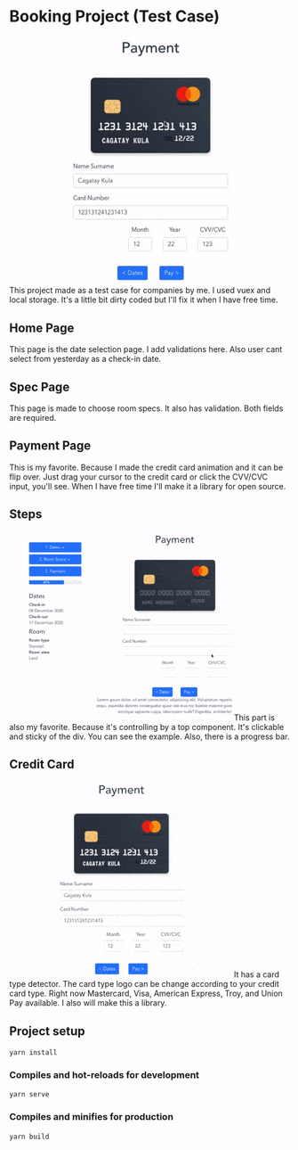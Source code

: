 # Booking Project (Test Case)
![Payment Image](https://raw.githubusercontent.com/cagataykula/case-hotel-booking/master/src/assets/images/introduction/payment-page.jpg)
This project made as a test case for companies by me. I used vuex and local storage. It's a little bit dirty coded but I'll fix it when I have free time.

## Home Page
This page is the date selection page. I add validations here. Also user cant select from yesterday as a check-in date.

## Spec Page
This page is made to choose room specs. It also has validation. Both fields are required.


## Payment Page
This is my favorite. Because I made the credit card animation and it can be flip over. Just drag your cursor to the credit card or click the CVV/CVC input, you'll see. When I have free time I'll make it a library for open source.

## Steps
![Steps Image](https://raw.githubusercontent.com/cagataykula/case-hotel-booking/master/src/assets/images/introduction/steps-introduction.gif)
This part is also my favorite. Because it's controlling by a top component. It's clickable and sticky of the div. You can see the example. Also, there is a progress bar. 


## Credit Card
![Credit Card Image](https://raw.githubusercontent.com/cagataykula/case-hotel-booking/master/src/assets/images/introduction/credit-card-introduction.gif)
It has a card type detector. The card type logo can be change according to your credit card type. Right now Mastercard, Visa, American Express, Troy, and Union Pay available. I also will make this a library.

## Project setup
```
yarn install
```

### Compiles and hot-reloads for development
```
yarn serve
```

### Compiles and minifies for production
```
yarn build
```
